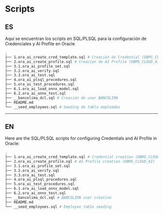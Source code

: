 # Scripts

## ES

Aquí se encuentran los scripts en SQL/PLSQL para la configuración de Credenciales y AI Profile en Oracle

```sh
.
├── 1.ora_ai_create_cred_template.sql # Creación de Credential (DBMS_CLOUD)
├── 2.ora_ai_create_profile.sql # Creación de AI Profile (DBMS_CLOUD_AI)
├── 3.1.ora_ai_profile_set.sql
├── 3.2.ora_ai_verify.sql
├── 3.3.ora_ai_test.sql
├── 4.ora_ai_plsql_procedures.sql
├── 5.ora_ai_test_procedures.sql
├── 6.1.ora_ai_load_onnx_model.sql
├── 6.2.ora_ai_onnx_test.sql
├── __bancolima_dcl.sql # Creación de user BANCOLIMA
├── README.md
└── __seed_employees.sql # Seeding de tabla empleados
```

---

## EN

Here are the SQL/PLSQL scripts for configuring Credentials and AI Profile in Oracle:

```sh
.
├── 1.ora_ai_create_cred_template.sql # Credential creation (DBMS_CLOUD)
├── 2.ora_ai_create_profile.sql # AI Profile creation (DBMS_CLOUD_AI)
├── 3.1.ora_ai_profile_set.sql
├── 3.2.ora_ai_verify.sql
├── 3.3.ora_ai_test.sql
├── 4.ora_ai_plsql_procedures.sql
├── 5.ora_ai_test_procedures.sql
├── 6.1.ora_ai_load_onnx_model.sql
├── 6.2.ora_ai_onnx_test.sql
├── __bancolima_dcl.sql # BANCOLIMA user creation
├── README.md
└── __seed_employees.sql # Employee table seeding
```
